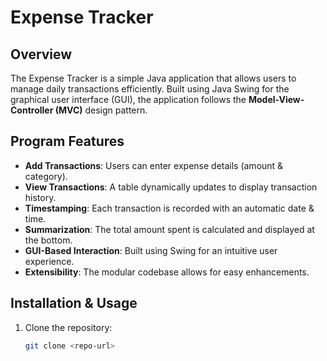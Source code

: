 # Expense Tracker

## Overview
The Expense Tracker is a simple Java application that allows users to manage daily transactions efficiently. Built using Java Swing for the graphical user interface (GUI), the application follows the **Model-View-Controller (MVC)** design pattern.

## Program Features
- **Add Transactions**: Users can enter expense details (amount & category).
- **View Transactions**: A table dynamically updates to display transaction history.
- **Timestamping**: Each transaction is recorded with an automatic date & time.
- **Summarization**: The total amount spent is calculated and displayed at the bottom.
- **GUI-Based Interaction**: Built using Swing for an intuitive user experience.
- **Extensibility**: The modular codebase allows for easy enhancements.

## Installation & Usage
1. Clone the repository:
   ```sh
   git clone <repo-url>
